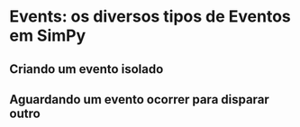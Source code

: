 # Events: os diversos tipos de Eventos em SimPy

## Criando um evento isolado


## Aguardando um evento ocorrer para disparar outro 

